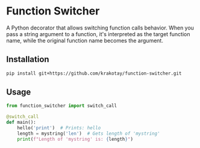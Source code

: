 # Function Switcher

A Python decorator that allows switching function calls behavior. When you pass a string argument to a function, it's interpreted as the target function name, while the original function name becomes the argument.

## Installation

```bash
pip install git+https://github.com/krakotay/function-switcher.git
```

## Usage

```python
from function_switcher import switch_call

@switch_call
def main():
    hello('print')  # Prints: hello
    length = mystring('len')  # Gets length of 'mystring'
    print(f"Length of 'mystring' is: {length}")
```
